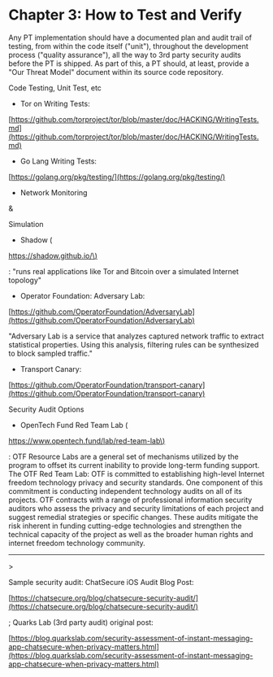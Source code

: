 # Chapter 3: How to Test and Verify

Any PT implementation should have a documented plan and audit trail of testing, from within the code itself \("unit"\), throughout the development process \("quality assurance"\), all the way to 3rd party security audits before the PT is shipped. As part of this, a PT should, at least, provide a "Our Threat Model" document within its source code repository.

Code Testing, Unit Test, etc

* Tor on Writing Tests:

[https://github.com/torproject/tor/blob/master/doc/HACKING/WritingTests.md](https://github.com/torproject/tor/blob/master/doc/HACKING/WritingTests.md)

* Go Lang Writing Tests:

[https://golang.org/pkg/testing/](https://golang.org/pkg/testing/)

* Network Monitoring

&

Simulation

* Shadow \(

[https://shadow.github.io/\)](https://shadow.github.io/%29)

: "runs real applications like Tor and Bitcoin over a simulated Internet topology"

* Operator Foundation: Adversary Lab:

[https://github.com/OperatorFoundation/AdversaryLab](https://github.com/OperatorFoundation/AdversaryLab)

"Adversary Lab is a service that analyzes captured network traffic to extract statistical properties. Using this analysis, filtering rules can be synthesized to block sampled traffic."

* Transport Canary:

[https://github.com/OperatorFoundation/transport-canary](https://github.com/OperatorFoundation/transport-canary)

Security Audit Options

* OpenTech Fund Red Team Lab \(

[https://www.opentech.fund/lab/red-team-lab\)](https://www.opentech.fund/lab/red-team-lab%29)

: OTF Resource Labs are a general set of mechanisms utilized by the program to offset its current inability to provide long-term funding support. The OTF Red Team Lab: OTF is committed to establishing high-level Internet freedom technology privacy and security standards. One component of this commitment is conducting independent technology audits on all of its projects. OTF contracts with a range of professional information security auditors who assess the privacy and security limitations of each project and suggest remedial strategies or specific changes. These audits mitigate the risk inherent in funding cutting-edge technologies and strengthen the technical capacity of the project as well as the broader human rights and internet freedom technology community.

---

&gt;

Sample security audit: ChatSecure iOS Audit Blog Post:

[https://chatsecure.org/blog/chatsecure-security-audit/](https://chatsecure.org/blog/chatsecure-security-audit/)

; Quarks Lab \(3rd party audit\) original post:

[https://blog.quarkslab.com/security-assessment-of-instant-messaging-app-chatsecure-when-privacy-matters.html](https://blog.quarkslab.com/security-assessment-of-instant-messaging-app-chatsecure-when-privacy-matters.html)

